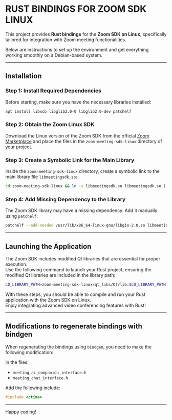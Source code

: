 # RUST BINDINGS FOR ZOOM SDK LINUX

This project provides **Rust bindings** for the **Zoom SDK on Linux**, specifically tailored for integration with Zoom meeting functionalities.

Below are instructions to set up the environment and get everything working smoothly on a Debian-based system.

---

## Installation

### Step 1: Install Required Dependencies

Before starting, make sure you have the necessary libraries installed:

```bash
apt install libxcb libglib2.0-0 libglib2.0-dev patchelf
```

### Step 2: Obtain the Zoom Linux SDK

Download the Linux version of the Zoom SDK from the official [Zoom Marketplace](https://zoom.us) and place the files in the `zoom-meeting-sdk-linux` directory of your project.

### Step 3: Create a Symbolic Link for the Main Library

Inside the `zoom-meeting-sdk-linux` directory, create a symbolic link to the main library file `libmeetingsdk.so`:

```bash
cd zoom-meeting-sdk-linux && ln -s libmeetingsdk.so libmeetingsdk.so.1
```

### Step 4: Add Missing Dependency to the Library

The Zoom SDK library may have a missing dependency. Add it manually using `patchelf`:

```bash
patchelf --add-needed /usr/lib/x86_64-linux-gnu/libgio-2.0.so libmeetingsdk.so
```

---

## Launching the Application

The Zoom SDK includes modified Qt libraries that are essential for proper execution.  
Use the following command to launch your Rust project, ensuring the modified Qt libraries are included in the library path:

```bash
LD_LIBRARY_PATH=zoom-meeting-sdk-linux/qt_libs/Qt/lib:$LD_LIBRARY_PATH cargo test
```

With these steps, you should be able to compile and run your Rust application with the Zoom SDK on Linux.  
Enjoy integrating advanced video conferencing features with Rust!

---

## Modifications to regenerate bindings with bindgen

When regenerating the bindings using `bindgen`, you need to make the following modification:

In the files:

- `meeting_ai_companion_interface.h`
- `meeting_chat_interface.h`

Add the following include:

```c
#include <ctime>
```

---

Happy coding!
